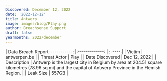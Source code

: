 ```yaml
---
Discovered: December 12, 2022
date: '2022-12-12'
title: Antwerp
image: images/blog/Play.png
author: Breachsense Support
draft: false
yearmonths: 2022/december
---
```


| Data Breach Report------------:     |:-------------:    | :-----:|
| Victim      | antwerpen.be      | 
| Threat Actor      | Play      | 
| Date Discovered      | Dec 12, 2022      | 
| Description      | Antwerp is the largest city in Belgium by area at 204.51 square kilometres (78.96 sq mi) and the capital of Antwerp Province in the Flemish Region.      | 
| Leak Size      | 557GB      | 

